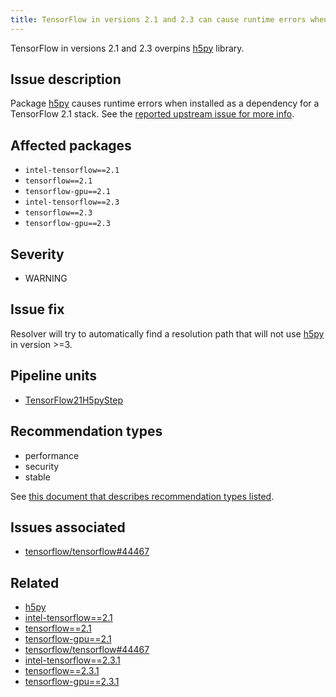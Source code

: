 ```yaml
---
title: TensorFlow in versions 2.1 and 2.3 can cause runtime errors when running with h5py>=3 caused by library overpinning
---
```


TensorFlow in versions 2.1 and 2.3 overpins [h5py][2] library.

## Issue description

Package [h5py][2] causes runtime errors when installed as a dependency for a
TensorFlow 2.1 stack. See the [reported upstream issue for more info][1].

## Affected packages

 * ``intel-tensorflow==2.1``
 * ``tensorflow==2.1``
 * ``tensorflow-gpu==2.1``
 * ``intel-tensorflow==2.3``
 * ``tensorflow==2.3``
 * ``tensorflow-gpu==2.3``

## Severity

 * WARNING

## Issue fix

Resolver will try to automatically find a resolution path that will not use
[h5py][2] in version >=3.

## Pipeline units

 * [TensorFlow21H5pyStep](https://thoth-station.ninja/docs/developers/adviser/thoth.adviser.steps.html#thoth.adviser.steps.TensorFlow21H5pyStep)

## Recommendation types

 * performance
 * security
 * stable

See [this document that describes recommendation types
listed](http://thoth-station.ninja/recommendation-types).

## Issues associated

 * [tensorflow/tensorflow#44467][1]

## Related

 * [h5py][2]
 * [intel-tensorflow==2.1][3]
 * [tensorflow==2.1][4]
 * [tensorflow-gpu==2.1][5]
 * [tensorflow/tensorflow#44467][1]
 * [intel-tensorflow==2.3.1][6]
 * [tensorflow==2.3.1][7]
 * [tensorflow-gpu==2.3.1][8]

[1]: https://github.com/tensorflow/tensorflow/issues/44467
[2]: http://pypi.org/project/h5py
[3]: http://pypi.org/project/intel-tensorflow/2.1.1/
[4]: http://pypi.org/project/tensorflow/2.1.2/
[5]: http://pypi.org/project/tensorflow-gpu/2.1.2/
[6]: http://pypi.org/project/intel-tensorflow/2.3.1/
[7]: http://pypi.org/project/tensorflow/2.3.1/
[8]: http://pypi.org/project/tensorflow-gpu/2.3.1/
